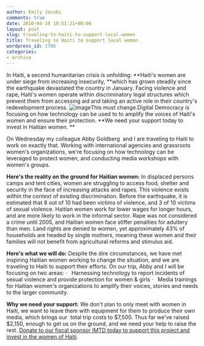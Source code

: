```yaml
---
author: Emily Jacobi
comments: true
date: 2010-04-19 18:51:21+00:00
layout: post
slug: traveling-to-haiti-to-support-local-women
title: Traveling to Haiti to support local women
wordpress_id: 1706
categories:
- archive
---
```


In Haiti, a second humanitarian crisis is unfolding: **Haiti's women are under siege from increasing insecurity, **which has grown steadily since the earthquake devastated the country in January. Facing violence and rape, Haiti's women operate within discriminatory legal structures which prevent them from accessing aid and taking an active role in their country's redevelopment process.
![image](http://farm4.static.flickr.com/3338/3546066329_386444fdab.jpg)This must change.Digital Democracy is focusing on how technology can be used to to amplify the voices of Haiti's women and ensure their protection. **We need your support today to invest in Haitian women. **

On Wednesday my colleague Abby Goldberg  and I are traveling to Haiti to work on exactly that. Working with international agencies and grassroots women's organizations, we're focusing on how technology can be leveraged to protect women, and conducting media workshops with women's groups.

**Here's the reality on the ground for Haitian women:**
In displaced persons camps and tent cities, women are struggling to access food, shelter and security in the face of increasing attacks and rapes. This violence exists within the context of existing discrimination. Before the earthquake, it is estimated that 8 out of 10 had been victims of violence, and 3 of 10 victims of sexual violence. Haitian women work for lower wages for longer hours, and are more likely to work in the informal sector. Rape was not considered a crime until 2005, and Haitian women face stiffer penalties for adultery than men. Land rights are denied to women, yet approximately 43% of households are headed by single mothers, meaning these women and their families will not benefit from agricultural reforms and stimulus aid.

**Here's what we will do:**
Despite the dire circumstances, we have met inspiring Haitian women working to change the situation, and we are traveling to Haiti to support their efforts. On our trip, Abby and I will be focusing on two areas:
·   Harnessing technology to report incidents of sexual violence and provide protection for women & girls
·   Media trainings for Haitian women's organizations to amplify their voices, stories and needs to the larger community.

**Why we need your support:**
We don't plan to only meet with women in Haiti, we want to leave them with equipment for them to produce their own media, which brings our  total trip costs to $7,500. Thus far we've raised $2,150, enough to get us on the ground, and we need your help to raise the rest. [Donate to our fiscal sponsor IMTD today to support this project and invest in the women of Haiti](https://www.networkforgood.org/donation/ExpressDonation.aspx?ORGID2=52-1780842&vlrStratCode=PIkzO3v8olViA7BhD8kDO%2ftA7%2bJrahmLhTHG7hR5wLK4b0yePS7lgDeVRXQBpalD).
